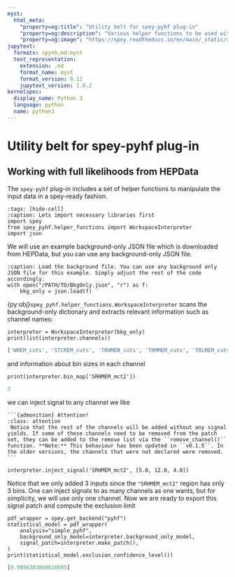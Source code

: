 ```yaml
---
myst:
  html_meta:
    "property=og:title": "Utility belt for spey-pyhf plug-in"
    "property=og:description": "Various helper functions to be used with spey-pyhf plug-in"
    "property=og:image": "https://spey.readthedocs.io/en/main/_static/spey-logo.png"
jupytext:
  formats: ipynb,md:myst
  text_representation:
    extension: .md
    format_name: myst
    format_version: 0.12
    jupytext_version: 1.8.2
kernelspec:
  display_name: Python 3
  language: python
  name: python3
---
```


# Utility belt for spey-pyhf plug-in

## Working with full likelihoods from HEPData

The `spey-pyhf` plug-in includes a set of helper functions to manipulate the input data in a spey-ready fashion.

```{code-cell} ipython3
:tags: [hide-cell]
:caption: Lets import necessary libraries first
import spey
from spey_pyhf.helper_functions import WorkspaceInterpreter
import json
```

We will use an example background-only JSON file which is downloaded from HEPData, but you can use any background-only JSON file.

```{code-block} python
:caption: Load the background file. You can use any background only JSON file for this example. Simply adjust the rest of the code accordingly.
with open("/PATH/TO/BkgOnly.json", "r") as f:
    bkg_only = json.load(f)
```

{py:obj}`spey_pyhf.helper_functions.WorkspaceInterpreter` scans the background-only dictionary and extracts relevant information such as channel names:

```{code-cell} ipython3
interpreter = WorkspaceInterpreter(bkg_only)
print(list(interpreter.channels))
```

```python
['WREM_cuts', 'STCREM_cuts', 'TRHMEM_cuts', 'TRMMEM_cuts', 'TRLMEM_cuts', 'SRHMEM_mct2', 'SRMMEM_mct2', 'SRLMEM_mct2']
```

and information about bin sizes in each channel

```{code-cell} ipython3
print(interpreter.bin_map['SRHMEM_mct2'])
```

```python
3
```

we can inject signal to any channel we like

````{margin}
```{admonition} Attention!
:class: attention
 Notice that the rest of the channels will be added without any signal yields. If some of these channels need to be removed from the patch set, they can be added to the remove list via the ``remove_channel()`` function. **Note:** This behaviour has been updated in ``v0.1.5``. In the older versions, the channels that were not declared were removed.
```
````

```{code-cell} ipython3
interpreter.inject_signal('SRHMEM_mct2', [5.0, 12.0, 4.0])
```

Notice that we only added 3 inputs since the `"SRHMEM_mct2"` region has only 3 bins. One can inject signals to as many channels as one wants, but for simplicity, we will use only one channel. Now we are ready to export this signal patch and compute the exclusion limit

```{code-cell} ipython3
pdf_wrapper = spey.get_backend("pyhf")
statistical_model = pdf_wrapper(
    analysis="simple_pyhf",
    background_only_model=interpreter.background_only_model,
    signal_patch=interpreter.make_patch(),
)
print(statistical_model.exclusion_confidence_level())
```

```python
[0.9856303068018685]
```
